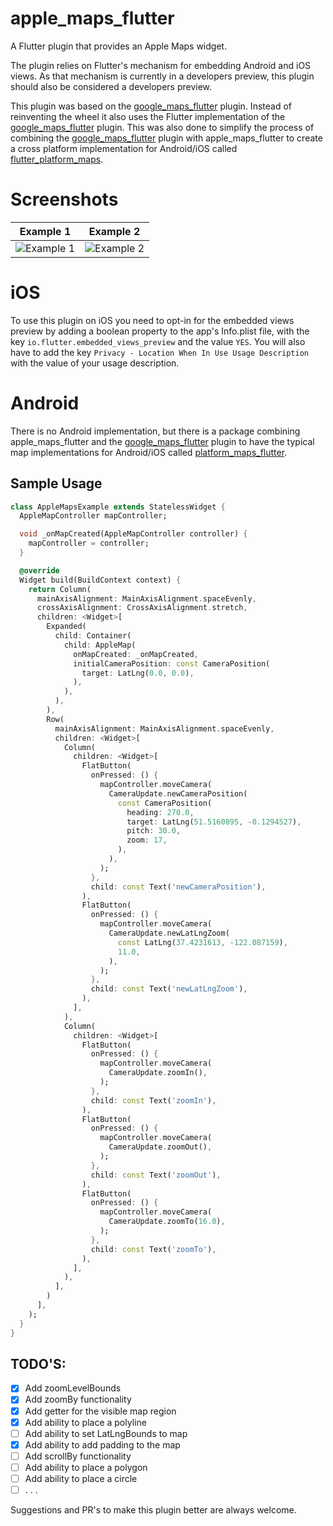 # apple_maps_flutter

A Flutter plugin that provides an Apple Maps widget.

The plugin relies on Flutter's mechanism for embedding Android and iOS views. As that mechanism is currently in a developers preview, this plugin should also be considered a developers preview.

This plugin was based on the [google_maps_flutter]("https://pub.dev/packages/google_maps_flutter") plugin. Instead of reinventing the wheel it also uses the Flutter implementation of the [google_maps_flutter]("https://pub.dev/packages/google_maps_flutter") plugin. This was also done to simplify the process of combining the [google_maps_flutter]("https://pub.dev/packages/google_maps_flutter") plugin with apple_maps_flutter to create a cross platform implementation for Android/iOS called [flutter_platform_maps]("https://pub.dev/packages/platform_maps_flutter").

# Screenshots

|                                               Example 1                                               |                                               Example 2                                               |
| :---------------------------------------------------------------------------------------------------: | :---------------------------------------------------------------------------------------------------: |
| ![Example 1](https://github.com/LuisThein/apple_maps_flutter/blob/master/resources/example_img01.png) | ![Example 2](https://github.com/LuisThein/apple_maps_flutter/blob/master/resources/example_img02.png) |

# iOS

To use this plugin on iOS you need to opt-in for the embedded views preview by adding a boolean property to the app's Info.plist file, with the key `io.flutter.embedded_views_preview` and the value `YES`. You will also have to add the key `Privacy - Location When In Use Usage Description` with the value of your usage description.

# Android

There is no Android implementation, but there is a package combining apple_maps_flutter and the [google_maps_flutter]("https://pub.dev/packages/google_maps_flutter") plugin to have the typical map implementations for Android/iOS called [platform_maps_flutter]("https://pub.dev/packages/platform_maps_flutter").

## Sample Usage

```dart
class AppleMapsExample extends StatelessWidget {
  AppleMapController mapController;

  void _onMapCreated(AppleMapController controller) {
    mapController = controller;
  }

  @override
  Widget build(BuildContext context) {
    return Column(
      mainAxisAlignment: MainAxisAlignment.spaceEvenly,
      crossAxisAlignment: CrossAxisAlignment.stretch,
      children: <Widget>[
        Expanded(
          child: Container(
            child: AppleMap(
              onMapCreated: _onMapCreated,
              initialCameraPosition: const CameraPosition(
                target: LatLng(0.0, 0.0),
              ),
            ),
          ),
        ),
        Row(
          mainAxisAlignment: MainAxisAlignment.spaceEvenly,
          children: <Widget>[
            Column(
              children: <Widget>[
                FlatButton(
                  onPressed: () {
                    mapController.moveCamera(
                      CameraUpdate.newCameraPosition(
                        const CameraPosition(
                          heading: 270.0,
                          target: LatLng(51.5160895, -0.1294527),
                          pitch: 30.0,
                          zoom: 17,
                        ),
                      ),
                    );
                  },
                  child: const Text('newCameraPosition'),
                ),
                FlatButton(
                  onPressed: () {
                    mapController.moveCamera(
                      CameraUpdate.newLatLngZoom(
                        const LatLng(37.4231613, -122.087159),
                        11.0,
                      ),
                    );
                  },
                  child: const Text('newLatLngZoom'),
                ),
              ],
            ),
            Column(
              children: <Widget>[
                FlatButton(
                  onPressed: () {
                    mapController.moveCamera(
                      CameraUpdate.zoomIn(),
                    );
                  },
                  child: const Text('zoomIn'),
                ),
                FlatButton(
                  onPressed: () {
                    mapController.moveCamera(
                      CameraUpdate.zoomOut(),
                    );
                  },
                  child: const Text('zoomOut'),
                ),
                FlatButton(
                  onPressed: () {
                    mapController.moveCamera(
                      CameraUpdate.zoomTo(16.0),
                    );
                  },
                  child: const Text('zoomTo'),
                ),
              ],
            ),
          ],
        )
      ],
    );
  }
}
```

## TODO'S:

- [x] Add zoomLevelBounds
- [x] Add zoomBy functionality
- [x] Add getter for the visible map region
- [x] Add ability to place a polyline 
- [ ] Add ability to set LatLngBounds to map
- [x] Add ability to add padding to the map
- [ ] Add scrollBy functionality 
- [ ] Add ability to place a polygon
- [ ] Add ability to place a circle  
- [ ] . . .

Suggestions and PR's to make this plugin better are always welcome.


